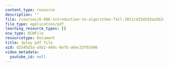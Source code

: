 ```yaml
---
content_type: resource
description: ''
file: /courses/6-006-introduction-to-algorithms-fall-2011/d2545d3aa5b240dc8e7ba6ec33f02496_2YeJ-5UAke8.pdf
file_type: application/pdf
learning_resource_types: []
ocw_type: OCWFile
resourcetype: Document
title: 3play pdf file
uid: d2545d3a-a5b2-40dc-8e7b-a6ec33f02496
video_metadata:
  youtube_id: null
---
```

